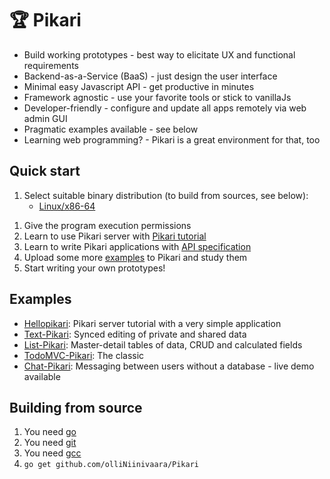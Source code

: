 # 🏆 Pikari
- Build working prototypes - best way to elicitate UX and functional requirements
- Backend-as-a-Service (BaaS) - just design the user interface
- Minimal easy Javascript API - get productive in minutes
- Framework agnostic - use your favorite tools or stick to vanillaJs
- Developer-friendly - configure and update all apps remotely via web admin GUI
- Pragmatic examples available - see below
- Learning web programming? - Pikari is a great environment for that, too

## Quick start

1. Select suitable binary distribution (to build from sources, see below):
   - [Linux/x86-64](https://github.com/olliNiinivaara/Pikari/raw/master/dist/linux/pikari)
<!--   - [Windows/x86-64](https://github.com/olliNiinivaara/Pikari/raw/master/dist/windows/pikari.exe)
   - [Apple/x86-64](https://github.com/olliNiinivaara/Pikari/raw/master/dist/apple/pikari) -->
1. Give the program execution permissions
1. Learn to use Pikari server with [Pikari tutorial](http://github.com/olliNiinivaara/Hellopikari)
1. Learn to write Pikari applications with [API specification](http://htmlpreview.github.io/?https://github.com/olliNiinivaara/Pikari/blob/master/doc/pikari_API.html)
1. Upload some more [examples](#examples) to Pikari and study them
1. Start writing your own prototypes!

## <a name="examples"></a>Examples

* [Hellopikari](http://github.com/olliNiinivaara/Hellopikari/): Pikari server tutorial with a very simple application
* [Text-Pikari](http://github.com/olliNiinivaara/Text-Pikari/): Synced editing of private and shared data
* [List-Pikari](http://github.com/olliNiinivaara/List-Pikari/): Master-detail tables of data, CRUD and calculated fields
* [TodoMVC-Pikari](http://github.com/olliNiinivaara/TodoMVC-Pikari/): The classic
* [Chat-Pikari](http://github.com/olliNiinivaara/Chat-Pikari/): Messaging between users without a database - live demo available

## Building from source

1. You need [go](https://golang.org/)
2. You need [git](https://www.git-scm.com/)
3. You need [gcc](https://gcc.gnu.org/)
4. ```go get github.com/olliNiinivaara/Pikari```